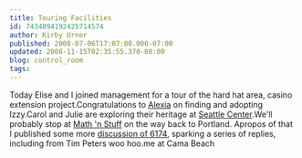 ```yaml
---
title: Touring Facilities
id: 7434094192425714574
author: Kirby Urner
published: 2008-07-06T17:07:00.000-07:00
updated: 2008-11-15T02:35:55.370-08:00
blog: control_room
tags: 
---
```


[](https://blogger.googleusercontent.com/img/b/R29vZ2xl/AVvXsEjWDNRyo66Z5or5311pfOP18R4N4koXnlACsKlHDvq6PuqaLq4Pi9g2QN2wEMbp-6CXYZBed73v5RHBKGTmvgmDxc-2NVSx-92Y_2gePKG8jNCJXqnf3rLAhG62VuwJ7zT2_E_r/s1600-h/casino_building.jpg)[](https://blogger.googleusercontent.com/img/b/R29vZ2xl/AVvXsEggjo3qIFGxHYdgFJcDOssItCidvvJszSBcWjngcn1GOuMJA3_RwxfAVsLb59dcQLV_67NnYv9sB3OweP6e_F5Q9eRSIYBo3sai4AW1HqmsqQ3o39oXvLRTmDHlZC-3ZdISrOAz/s1600-h/thunderbird.jpg)Today Elise and I joined management for a tour of the hard hat area, casino extension project.Congratulations to [Alexia](http://www.myspace.com/oasiskatz) on finding and adopting Izzy.[](https://blogger.googleusercontent.com/img/b/R29vZ2xl/AVvXsEhGqG8cNS40loL-Xtd119tLn7wuENIHk55_I7SueC_4-ewrq0g3Sanu6EX109wxVx6KN4-dS7iMQqWBsfVEcnKrylLRmbFEanWQqPJ0dIw5jIhPxSFYhDRjbesmUYZEounFcBAQ/s1600-h/izzy.jpg)Carol and Julie are exploring their heritage at [Seattle Center](http://controlroom.blogspot.com/2006/11/space-needle.html).We'll probably stop at [Math 'n Stuff](http://worldgame.blogspot.com/2006/11/journey-home.html) on the way back to Portland.  Apropos of that I published some more [discussion of 6174](http://mail.python.org/pipermail/edu-sig/2008-July/008631.html), sparking a series of replies, including from Tim Peters woo hoo.[](https://blogger.googleusercontent.com/img/b/R29vZ2xl/AVvXsEguc4HxTX5yL4uFzMiZntIvCuGcnwDEVUnMmCJ8yzY8eMKfBfgc_cHKBv6kz7wdOxbdHmlP9yLOiKynKWcJAh_xe4y2qjdYXYImojFtX4MxDTi3xTmMUC8ZsIh9GBpx4fWm9oX8/s1600-h/kirby_guy.jpg)me at Cama Beach